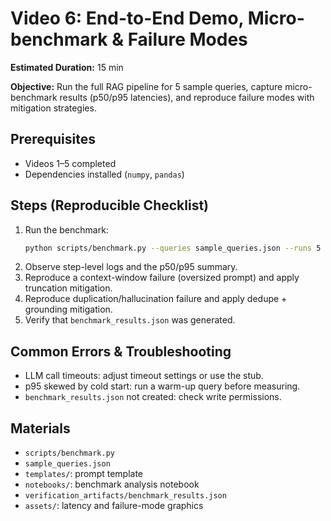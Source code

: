 # Video 6: End-to-End Demo, Micro-benchmark & Failure Modes

**Estimated Duration:** 15 min

**Objective:**
Run the full RAG pipeline for 5 sample queries, capture micro-benchmark results (p50/p95 latencies), and reproduce failure modes with mitigation strategies.

## Prerequisites

- Videos 1–5 completed
- Dependencies installed (`numpy`, `pandas`)

## Steps (Reproducible Checklist)

1. Run the benchmark:
   ```bash
   python scripts/benchmark.py --queries sample_queries.json --runs 5
   ```
2. Observe step-level logs and the p50/p95 summary.
3. Reproduce a context-window failure (oversized prompt) and apply truncation mitigation.
4. Reproduce duplication/hallucination failure and apply dedupe + grounding mitigation.
5. Verify that `benchmark_results.json` was generated.

## Common Errors & Troubleshooting

- LLM call timeouts: adjust timeout settings or use the stub.
- p95 skewed by cold start: run a warm-up query before measuring.
- `benchmark_results.json` not created: check write permissions.

## Materials

- `scripts/benchmark.py`
- `sample_queries.json`
- `templates/`: prompt template
- `notebooks/`: benchmark analysis notebook
- `verification_artifacts/benchmark_results.json`
- `assets/`: latency and failure-mode graphics
